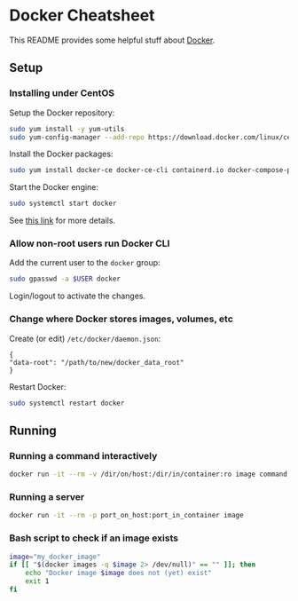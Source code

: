 # Docker Cheatsheet
This README provides some helpful stuff about [Docker](https://www.docker.com/).

## Setup

### Installing under CentOS
Setup the Docker repository:
```bash
sudo yum install -y yum-utils
sudo yum-config-manager --add-repo https://download.docker.com/linux/centos/docker-ce.repo
```
Install the Docker packages:
```bash
sudo yum install docker-ce docker-ce-cli containerd.io docker-compose-plugin
```
Start the Docker engine:
```bash
sudo systemctl start docker
```
See [this link](https://docs.docker.com/engine/install/centos/) for more details.

### Allow non-root users run Docker CLI
Add the current user to the `docker` group:
```bash
sudo gpasswd -a $USER docker
```
Login/logout to activate the changes.

### Change where Docker stores images, volumes, etc
Create (or edit) `/etc/docker/daemon.json`:
```
{
"data-root": "/path/to/new/docker_data_root"
}
```
Restart Docker:
```bash
sudo systemctl restart docker
```


## Running

### Running a command interactively
```bash
docker run -it --rm -v /dir/on/host:/dir/in/container:ro image command
```

### Running a server
```bash
docker run -it --rm -p port_on_host:port_in_container image
```

### Bash script to check if an image exists
```bash
image="my_docker_image"
if [[ "$(docker images -q $image 2> /dev/null)" == "" ]]; then
    echo "Docker image $image does not (yet) exist"
    exit 1
fi
```

